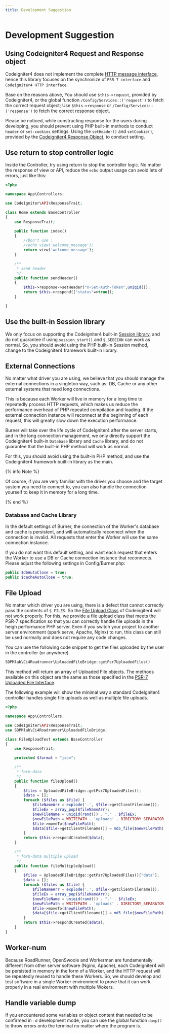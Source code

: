 ```yaml
---
title: Development Suggestion
---
```


# Development Suggestion

## Using Codeigniter4 Request and Response object

Codeigniter4 does not implement the complete [HTTP message interface](https://www.php-fig.org/psr/psr-7/), hence this library focuses on the synchronize of `PSR-7 interface` and `Codeigniter4 HTTP interface`.

Base on the reasons above, You should use `$this->request`, provided by Codeigniter4, or the global function `/Config/Services::('request')` to fetch the correct request object; Use `$this->response` or `/Config/Services::('response')` to fetch the correct response object.

Please be noticed, while constructing response for the users during developing, you should prevent using PHP built-in methods to conduct `header` or `set-cookies` settings. Using the `setHeader()` and `setCookie()`, provided by the [Codeigniter4 Response Object](https://codeigniter.com/user_guide/outgoing/response.html), to conduct setting.

## Use return to stop controller logic

Inside the Controller, try using return to stop the controller logic. No matter the response of view or API, reduce the `echo` output usage can avoid lets of errors, just like this:

```php
<?php

namespace App\Controllers;

use CodeIgniter\API\ResponseTrait;

class Home extends BaseController
{
	use ResponseTrait;

	public function index()
	{
		//Don't use :
		//echo view('welcome_message');
		return view('welcome_message');
	}

	/**
	 * send header
	 */
	public function sendHeader()
	{
		$this->response->setHeader("X-Set-Auth-Token",uniqid());
		return $this->respond(["status"=>true]);
	}

}
```

## Use the built-in Session library

We only focus on supporting the Codeigniter4 built-in [Session library](https://codeigniter.com/user_guide/libraries/sessions.html), and do not guarantee if using `session_start()` and `$_SEEEION` can work as normal. So, you should avoid using the PHP built-in Session method, change to the Codeigniter4 framework built-in library.

## External Connections

No matter what driver you are using, we believe that you should manage the external connections in a singleton way, such as: DB, Cache or any other external systems that need long connections.

This is because each Worker will live in memory for a long time to repeatedly process HTTP requests, which makes us reduce the performance overhead of PHP repeated compilation and loading. If the external connection instance will reconnect at the beginning of each request, this will greatly slow down the execution performance.

Burner will take over the life cycle of CodeIgniter4 after the server starts, and in the long connection management, we only directly support the Codeigniter4 built-in `Database` library and `Cache` library, and do not guarantee that the built-in PHP method will work as normal.

For this, you should avoid using the built-in PHP method, and use the Codeigniter4 framework built-in library as the main.

{% info Note %}

Of course, if you are very familiar with the driver you choose and the target system you need to connect to, you can also handle the connection yourself to keep it in memory for a long time.

{% end %}

### Database and Cache Library

In the default settings of Burner, the connection of the Worker's database and cache is persistent, and will automatically reconnect when the connection is invalid. All requests that enter the Worker will use the same connection instance.

If you do not want this default setting, and want each request that enters the Worker to use a DB or Cache connection instance that reconnects. Please adjust the following settings in Config/Burner.php:

```php
public $dbAutoClose = true;
public $cacheAutoClose = true;
```

## File Upload

No matter which driver you are using, there is a defect that cannot correctly pass the contents of `$_FILES`. So the [File Upload Class](https://codeigniter.com/user_guide/libraries/uploaded_files.html) of Codeingiter4 will not work properly. For this, we provide a file upload class that meets the PSR-7 specification so that you can correctly handle file uploads in the heigh performance PHP server. Even if you switch your project to another server environment (spark serve, Apache, Nginx) to run, this class can still be used normally and does not require any code changes.

You can use the following code snippet to get the files uploaded by the user in the controller (or anywhere).

```php
SDPMlab\Ci4Roadrunner\UploadedFileBridge::getPsr7UploadedFiles()
```

This method will return an array of Uploaded File objects. The methods available on this object are the same as those specified in the [PSR-7 Uploaded File Interface](https://www.php-fig.org/psr/psr-7/#36-psrhttpmessageuploadedfileinterface).

The following example will show the minimal way a standard CodeIgniter4 controller handles single file uploads as well as multiple file uploads.

```php
<?php

namespace App\Controllers;

use CodeIgniter\API\ResponseTrait;
use SDPMlab\Ci4Roadrunner\UploadedFileBridge;

class FileUploadTest extends BaseController
{
    use ResponseTrait;

    protected $format = "json";

    /**
     * form-data 
     */
    public function fileUpload()
    {
        $files = UploadedFileBridge::getPsr7UploadedFiles();
        $data = [];
        foreach ($files as $file) {
            $fileNameArr = explode('.', $file->getClientFilename());
            $fileEx = array_pop($fileNameArr);
            $newFileName = uniqid(rand()) . "." . $fileEx;
            $newFilePath = WRITEPATH . 'uploads' . DIRECTORY_SEPARATOR . $newFileName;
            $file->moveTo($newFilePath);
            $data[$file->getClientFilename()] = md5_file($newFilePath);
        }
        return $this->respondCreated($data);
    }

    /**
     * form-data multiple upload
     */
    public function fileMultipleUpload()
    {
        $files = UploadedFileBridge::getPsr7UploadedFiles()["data"];
        $data = [];
        foreach ($files as $file) {
            $fileNameArr = explode('.', $file->getClientFilename());
            $fileEx = array_pop($fileNameArr);
            $newFileName = uniqid(rand()) . "." . $fileEx;
            $newFilePath = WRITEPATH . 'uploads' . DIRECTORY_SEPARATOR . $newFileName;
            $file->moveTo($newFilePath);
            $data[$file->getClientFilename()] = md5_file($newFilePath);
        }
        return $this->respondCreated($data);
    }
}
```

## Worker-num

Because RoadRunner, OpenSwoole and Workerman are fundamentally different from other server software (Nginx, Apache), each Codeigniter4 will be persisted in memory in the form of a Worker, and the HTTP request will be repeatedly reused to handle these Workers. So, we should develop and test software in a single Worker environment to prove that it can work properly in a real environment with multiple Wokers.

## Handle variable dump

If you encountered some variables or object content that needed to be confirmed in `-d` development mode, you can use the global function `dump()` to throw errors onto the terminal no matter where the program is.
